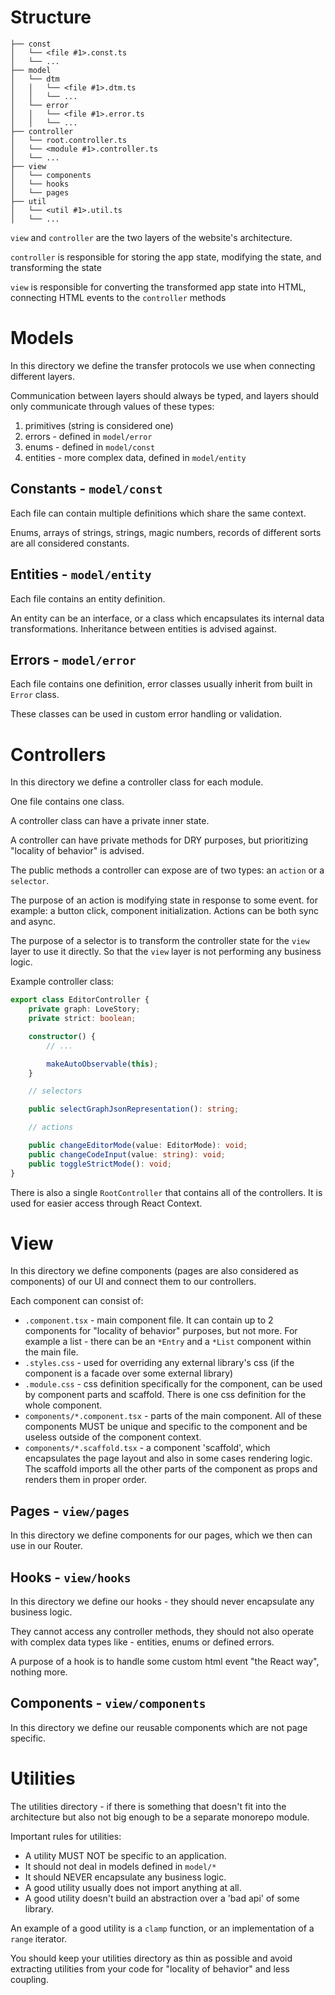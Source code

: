 # Structure

```
├── const
│   └── <file #1>.const.ts
│   └── ...
├── model
│   └── dtm
│   │   └── <file #1>.dtm.ts
│   │   └── ...
│   └── error
│   │   └── <file #1>.error.ts
│   │   └── ...
├── controller
│   └── root.controller.ts
│   └── <module #1>.controller.ts
│   └── ...
├── view
│   └── components
│   └── hooks
│   └── pages
├── util
│   └── <util #1>.util.ts
│   └── ...
```

`view` and `controller` are the two layers of the website's architecture.

`controller` is responsible for storing the app state, modifying the state, and transforming the state

`view` is responsible for converting the transformed app state into HTML, connecting HTML events to the `controller` methods

# Models

In this directory we define the transfer protocols we use when connecting different layers.

Communication between layers should always be typed, and layers should only communicate through values of these types:
1. primitives (string is considered one)
2. errors - defined in `model/error`
3. enums - defined in `model/const`
4. entities - more complex data, defined in `model/entity`

## Constants - `model/const`

Each file can contain multiple definitions which share the same context.

Enums, arrays of strings, strings, magic numbers, records of different sorts are all considered constants.

## Entities - `model/entity`

Each file contains an entity definition.

An entity can be an interface, or a class which encapsulates its internal data transformations.
Inheritance between entities is advised against.

## Errors - `model/error`

Each file contains one definition, error classes usually inherit from
built in `Error` class.

These classes can be used in custom error handling or validation.

# Controllers

In this directory we define a controller class for each module.

One file contains one class.

A controller class can have a private inner state.

A controller can have private methods for DRY purposes, but prioritizing "locality of behavior" is advised.

The public methods a controller can expose are of two types: an `action` or a `selector`.

The purpose of an action is modifying state in response to some event. for example: a button click, component initialization.
Actions can be both sync and async.

The purpose of a selector is to transform the controller state for the `view` layer to use it directly.
So that the `view` layer is not performing any business logic.

Example controller class:
```ts
export class EditorController {
    private graph: LoveStory;
    private strict: boolean;

    constructor() {
        // ...

        makeAutoObservable(this);
    }

    // selectors

    public selectGraphJsonRepresentation(): string;

    // actions

    public changeEditorMode(value: EditorMode): void;
    public changeCodeInput(value: string): void;
    public toggleStrictMode(): void;
}
```

There is also a single `RootController` that contains all of the controllers.
It is used for easier access through React Context.

# View

In this directory we define components (pages are also considered as components) of our UI and connect them to our controllers.

Each component can consist of:
 - `.component.tsx` - main component file. It can contain up to 2 components for "locality of behavior" purposes, but not more.
For example a list - there can be an `*Entry` and a `*List` component within the main file.
 - `.styles.css` - used for overriding any external library's css (if the component is a facade over some external library)
 - `.module.css` - css definition specifically for the component, can be used by component parts and scaffold.
There is one css definition for the whole component.
 - `components/*.component.tsx` - parts of the main component.
All of these components MUST be unique and specific to the component and be useless outside of the component context.
 - `components/*.scaffold.tsx` - a component 'scaffold', which encapsulates the page layout and also in some cases rendering logic.
The scaffold imports all the other parts of the component as props and renders them in proper order.

## Pages - `view/pages`

In this directory we define components for our pages, which we then can use in our Router.

## Hooks - `view/hooks`

In this directory we define our hooks - they should never encapsulate any business logic.

They cannot access any controller methods, they should not also operate with complex data types like - entities, enums or defined errors.

A purpose of a hook is to handle some custom html event "the React way", nothing more.

## Components - `view/components`

In this directory we define our reusable components which are not page specific.

# Utilities

The utilities directory - if there is something that doesn't fit into the architecture but also not big enough to be a separate monorepo module.

Important rules for utilities:
- A utility MUST NOT be specific to an application.
- It should not deal in models defined in `model/*`
- It should NEVER encapsulate any business logic.
- A good utility usually does not import anything at all.
- A good utility doesn't build an abstraction over a 'bad api' of some library.

An example of a good utility is a `clamp` function, or an implementation of a `range` iterator.

You should keep your utilities directory as thin as possible and avoid extracting utilities from your code for "locality of behavior" and less coupling.
